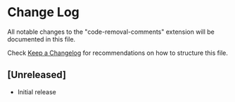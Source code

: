 # Change Log

All notable changes to the "code-removal-comments" extension will be documented in this file.

Check [Keep a Changelog](http://keepachangelog.com/) for recommendations on how to structure this file.

## [Unreleased]

- Initial release
